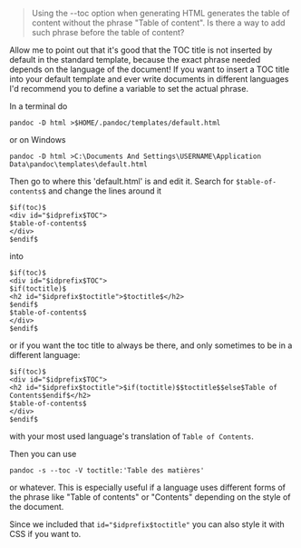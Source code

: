 > Using the --toc option when generating HTML generates
> the table of content without the phrase "Table of
> content". Is there a way to add such phrase before
> the table of content?

Allow me to point out that it's good that the TOC title
is not inserted by default in the standard template,
because the exact phrase needed depends on the language
of the document! If you want to insert a TOC title into
your default template and ever write documents in
different languages I'd recommend you to define a
variable to set the actual phrase.

In a terminal do

    pandoc -D html >$HOME/.pandoc/templates/default.html

or on Windows

    pandoc -D html >C:\Documents And Settings\USERNAME\Application Data\pandoc\templates\default.html

Then go to where this 'default.html' is and edit it.
Search for `$table-of-contents$` and change the lines around it

    $if(toc)$
    <div id="$idprefix$TOC">
    $table-of-contents$
    </div>
    $endif$

into

    $if(toc)$
    <div id="$idprefix$TOC">
    $if(toctitle)$
    <h2 id="$idprefix$toctitle">$toctitle$</h2>
    $endif$
    $table-of-contents$
    </div>
    $endif$

or if you want the toc title to always be there, and
only sometimes to be in a different language:

    $if(toc)$
    <div id="$idprefix$TOC">
    <h2 id="$idprefix$toctitle">$if(toctitle)$$toctitle$$else$Table of Contents$endif$</h2>
    $table-of-contents$
    </div>
    $endif$

with your most used language's translation of `Table of Contents`.

Then you can use

    pandoc -s --toc -V toctitle:'Table des matières' 

or whatever. This is especially useful if a language
uses different forms of the phrase like "Table of
contents" or "Contents" depending on the style of the
document.

Since we included that `id="$idprefix$toctitle"`
you can also style it with CSS if you want to.
